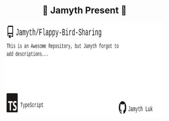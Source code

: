 <!-- built at 1/24/2023, 8:14:41 PM -->
<h1 align="center">
🎉 Jamyth Present 🎉
</h1>
<p align="center">
    <a href="https://github.com/Jamyth/Flappy-Bird-Sharing">
        <img width="1000" height="300" src="./readme.svg" />
    </a>
</p>